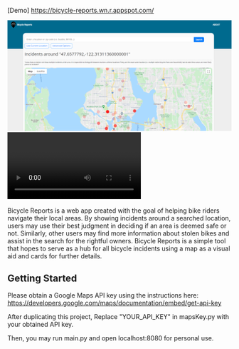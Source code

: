 [Demo] https://bicycle-reports.wn.r.appspot.com/

![Preview of Bicycle Reports](static/bicyclereportspreview.png "Preview of Bicycle Reports")
![Video of Bicycle Reports](static/HCDE-Bicycle-Reports.mp4 "Video of Bicycle Reports")

Bicycle Reports is a web app created with the goal of helping bike riders navigate their
local areas. By showing incidents around a searched location, users may use their best
judgment in deciding if an area is deemed safe or not. Similarly, other users may find
more information about stolen bikes and assist in the search for the rightful owners.
Bicycle Reports is a simple tool that hopes to serve as a hub for all bicycle incidents
using a map as a visual aid and cards for further details.

## Getting Started
Please obtain a Google Maps API key using the instructions here:
https://developers.google.com/maps/documentation/embed/get-api-key

After duplicating this project,
Replace "YOUR_API_KEY" in mapsKey.py with your obtained API key.

Then, you may run main.py and open localhost:8080 for personal use.